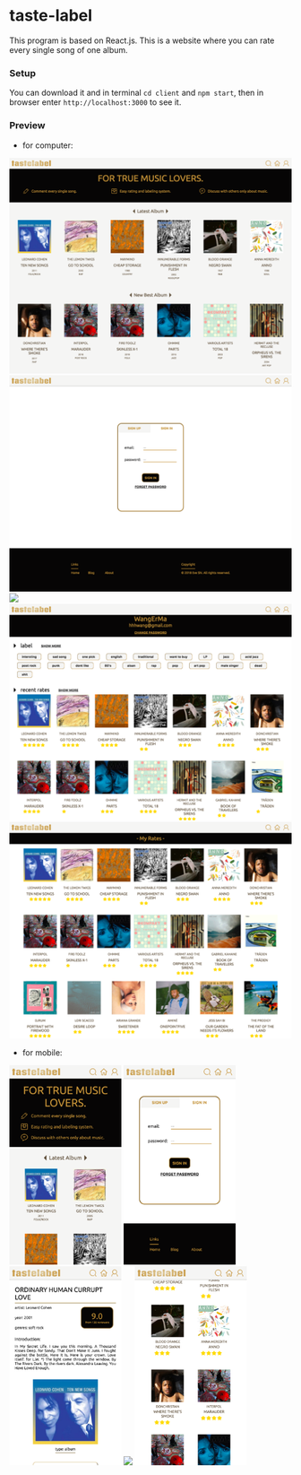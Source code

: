 # taste-label
This program is based on React.js. This is a website where you can rate every single song of one album. 

### Setup
You can download it and in terminal `cd client` and `npm start`, then in browser enter `http://localhost:3000` to see it.

### Preview

- for computer:

<img src="https://raw.githubusercontent.com/eveshi/taste-label/master/README_IMAGE/com_home.png">
<img src="https://raw.githubusercontent.com/eveshi/taste-label/master/README_IMAGE/com_sign.png">
<img src="https://raw.githubusercontent.com/eveshi/taste-label/master/README_IMAGE/com_album_comments.png">
<img src="https://raw.githubusercontent.com/eveshi/taste-label/master/README_IMAGE/com_user.png">
<img src="https://raw.githubusercontent.com/eveshi/taste-label/master/README_IMAGE/com_rates.png">


- for mobile: 

<img width="200" src="https://raw.githubusercontent.com/eveshi/taste-label/master/README_IMAGE/mobile_home.png"> <img width="200" src="https://raw.githubusercontent.com/eveshi/taste-label/master/README_IMAGE/mobile_sign.png"> <img width="200" src="https://raw.githubusercontent.com/eveshi/taste-label/master/README_IMAGE/mobile_album.png"> <img width="200" src="https://raw.githubusercontent.com/eveshi/taste-label/master/README_IMAGE/mobile_user.png"> <img width="200" src="https://raw.githubusercontent.com/eveshi/taste-label/master/README_IMAGE/mobile_rates.png">


